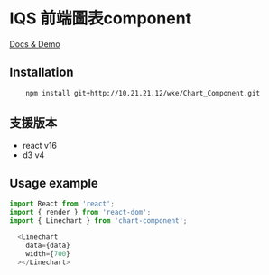 # IQS 前端圖表component

[Docs & Demo](http://192.168.1.89/component/)


## Installation
```
    npm install git+http://10.21.21.12/wke/Chart_Component.git
```

## 支援版本
    
* react v16
* d3 v4

## Usage example
```js
import React from 'react';
import { render } from 'react-dom';
import { Linechart } from 'chart-component';

  <Linechart 
    data={data}
    width={700}
  ></Linechart>
```




 

